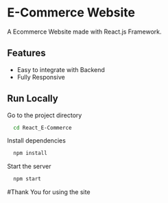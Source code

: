 # E-Commerce Website

A Ecommerce Website made with React.js Framework.

## Features

- Easy to integrate with Backend
- Fully Responsive

## Run Locally


Go to the project directory

```bash
  cd React_E-Commerce
```

Install dependencies

```bash
  npm install
```

Start the server

```bash
  npm start
```



#Thank You for using the site


